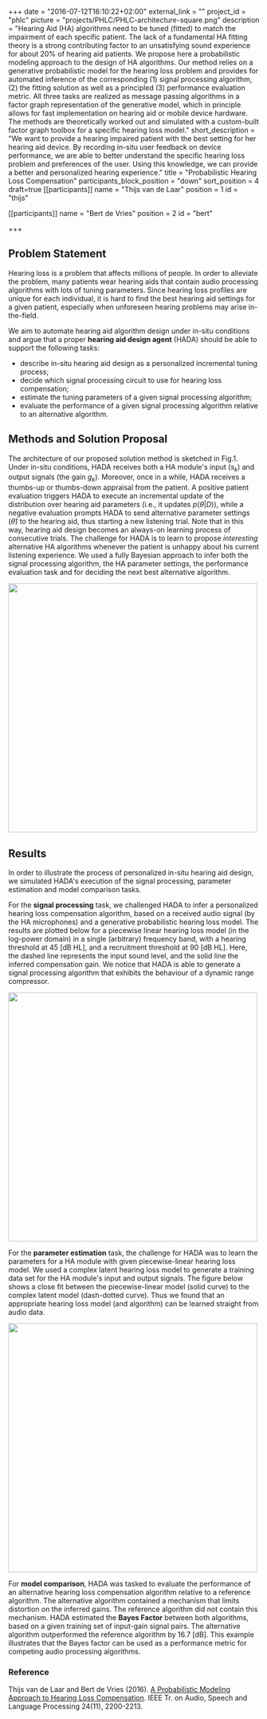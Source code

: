 +++
date = "2016-07-12T16:10:22+02:00"
external_link = ""
project_id = "phlc"
picture = "projects/PHLC/PHLC-architecture-square.png"
description = "Hearing Aid (HA) algorithms need to be tuned (fitted) to match the impairment of each specific patient. The lack of a fundamental HA fitting theory is a strong contributing factor to an unsatisfying sound experience for about 20% of hearing aid patients. We propose here a probabilistic modeling approach to the design of HA algorithms. Our method relies on a generative probabilistic model for the hearing loss problem and provides for automated inference of the corresponding (1) signal processing algorithm, (2) the fitting solution as well as a principled (3) performance evaluation metric. All three tasks are realized as message passing algorithms in a factor graph representation of the generative model, which in principle allows for fast implementation on hearing aid or mobile device hardware. The methods are theoretically worked out and simulated with a custom-built factor graph toolbox for a specific hearing loss model."
short_description = "We want to provide a hearing impaired patient with the best setting for her hearing aid device. By recording in-situ user feedback on device performance, we are able to better understand the specific hearing loss problem and preferences of the user. Using this knowledge, we can provide a better and personalized hearing experience."
title = "Probabilistic Hearing Loss Compensation"
participants_block_position = "down"
sort_position = 4
draft=true
[[participants]]
    name = "Thijs van de Laar"
    position = 1
    id = "thijs"

[[participants]]
    name = "Bert de Vries"
    position = 2
    id = "bert"

+++


## Problem Statement

Hearing loss is a problem that affects millions of people. In order to alleviate the problem, many patients wear hearing aids that contain audio processing algorithms with lots of tuning parameters. Since hearing loss profiles are unique for each individual, it is hard to find the best hearing aid settings for a given patient, especially when unforeseen hearing problems may arise in-the-field.

We aim to automate hearing aid algorithm design under in-situ conditions and argue that a proper **hearing aid design agent** (HADA) should be able to support the following tasks:

- describe in-situ hearing aid design as a personalized incremental tuning process;
- decide which signal processing circuit to use for hearing loss compensation;
- estimate the tuning parameters of a given signal processing algorithm;
- evaluate the performance of a given signal processing algorithm relative to an alternative algorithm.


## Methods and Solution Proposal

The architecture of our proposed solution method is sketched in Fig.1. Under in-situ conditions, HADA receives both a HA module's input ($s_k$) and output signals (the gain $g_k$). Moreover, once in a while, HADA receives a thumbs-up or thumbs-down appraisal from the patient. A positive patient evaluation triggers HADA to execute an incremental update of the distribution over hearing aid parameters (i.e., it updates $p(\theta|D)$), while a negative evaluation prompts HADA to send alternative parameter settings ($\hat \theta$) to the hearing aid, thus starting a new listening trial. Note that in this way, hearing aid design becomes an always-on learning process of consecutive trials. The challenge for HADA is to learn to propose _interesting_ alternative HA algorithms whenever the patient is unhappy about his current listening experience. We used a fully Bayesian approach to infer both the signal processing algorithm, the HA parameter settings, the performance evaluation task and for deciding the next best alternative algorithm.

<img src="/img/projects/PHLC/PHLC-architecture.png" width="500px">


## Results

In order to illustrate the process of personalized in-situ hearing aid design, we simulated HADA's execution of the signal processing, parameter estimation and model comparison tasks.

For the **signal processing** task, we challenged HADA to infer a personalized hearing loss compensation algorithm, based on a received audio signal (by the HA microphones) and a generative probabilistic hearing loss model. The results are plotted below for a piecewise linear hearing loss model (in the log-power domain) in a single (arbitrary) frequency band, with a hearing threshold at 45 [dB HL], and a recruitment threshold at 90 [dB HL]. Here, the dashed line represents the input sound level, and the solid line the inferred compensation gain. We notice that HADA is able to generate a signal processing algorithm that exhibits the behaviour of a dynamic range compressor.

<img src="/img/projects/PHLC/SP.png" width="500px">

For the **parameter estimation** task, the challenge for HADA was to learn the parameters for a HA module with given piecewise-linear hearing loss model. We used a complex latent hearing loss model to generate a training data set for the HA module's input and output signals. The figure below shows a close fit between the piecewise-linear model (solid curve) to the complex latent model (dash-dotted curve). Thus we found that an appropriate hearing loss model (and algorithm) can be learned straight from audio data.

<img src="/img/projects/PHLC/PE_fit.png" width="500px">

For **model comparison**, HADA was tasked to evaluate the performance of an alternative hearing loss compensation algorithm relative to a reference algorithm. The alternative algorithm contained a mechanism that limits distortion on the inferred gains. The reference algorithm did not contain this mechanism. HADA estimated the **Bayes Factor** between both algorithms, based on a given training set of input-gain signal pairs. The alternative algorithm outperformed the reference algorithm by 16.7 [dB]. This example illustrates that the Bayes factor can be used as a performance metric for competing audio processing algorithms.


### Reference
Thijs van de Laar and Bert de Vries (2016). [A Probabilistic Modeling Approach to Hearing Loss Compensation](https://arxiv.org/abs/1602.01345). IEEE Tr. on Audio, Speech and Language Processing 24(11), 2200-2213.
